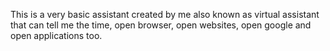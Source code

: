 This is a very basic assistant created by me also known as virtual assistant that can tell me the time, open browser, open websites, open google and open applications too.
